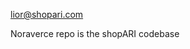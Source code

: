 lior@shopari.com

Noraverce repo is the shopARI codebase

<!---
liorcole/liorcole is a ✨ special ✨ repository because its `README.md` (this file) appears on your GitHub profile.
You can click the Preview link to take a look at your changes.
--->

